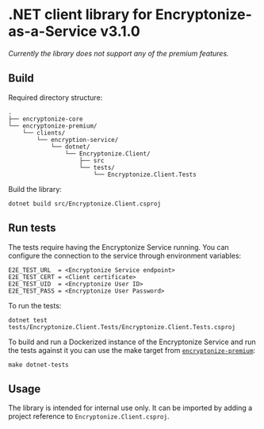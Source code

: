 # .NET client library for Encryptonize-as-a-Service v3.1.0
*Currently the library does not support any of the premium features.*

## Build
Required directory structure:
```
.
├── encryptonize-core
└── encryptonize-premium/
    └── clients/
        └── encryption-service/
            └── dotnet/
                └── Encryptonize.Client/
                    ├── src
                    └── tests/
                        └── Encryptonize.Client.Tests
```
Build the library:
```
dotnet build src/Encryptonize.Client.csproj
```

## Run tests
The tests require having the Encryptonize Service running. You can configure the connection to the service through environment variables:
```
E2E_TEST_URL  = <Encryptonize Service endpoint>
E2E_TEST_CERT = <Client certificate>
E2E_TEST_UID  = <Encryptonize User ID>
E2E_TEST_PASS = <Encryptonize User Password>
```

To run the tests:
```
dotnet test tests/Encryptonize.Client.Tests/Encryptonize.Client.Tests.csproj
```

To build and run a Dockerized instance of the Encryptonize Service and run the tests against it you can use the make target from [`encryptonize-premium`](https://github.com/cyber-crypt-com/encryptonize-premium/blob/master/encryption-service/makefile):
```
make dotnet-tests
```

## Usage
The library is intended for internal use only. It can be imported by adding a project reference to `Encryptonize.Client.csproj`.
